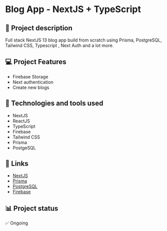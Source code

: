 # Blog App - NextJS + TypeScript

## 📝 Project description

Full stack NextJS 13 blog app build from scratch using Prisma, PostgreSQL, Tailwind CSS, Typescript , Next Auth and a lot more.

## 💻 Project Features

- Firebase Storage
- Next authentication
- Create new blogs

## 🚀 Technologies and tools used

- NextJS
- ReactJS
- TypeScript
- Firebase
- Tailwind CSS
- Prisma
- PostgeSQL

## 📌 Links

- [NextJS](https://nextjs.org/)
- [Prisma](https://www.prisma.io/)
- [PostgreSQL](https://www.postgresql.org/)
- [Firebase](https://firebase.google.com/)

## 📊 Project status

✅ Ongoing
